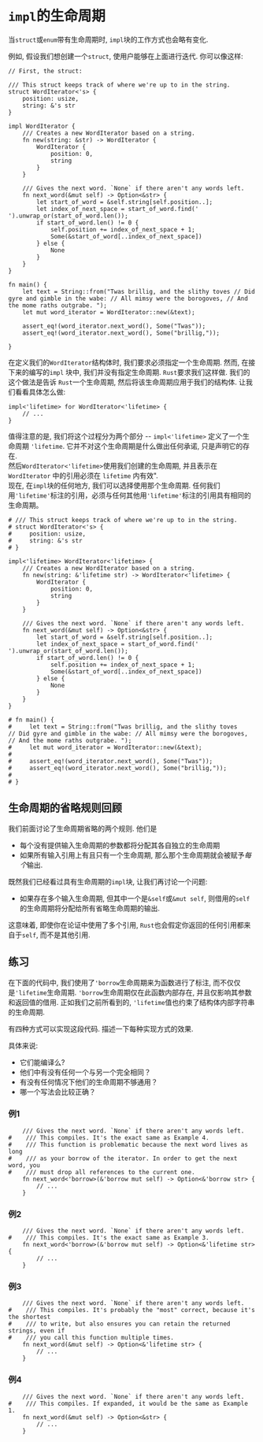 # `impl`的生命周期

当`struct`或`enum`带有生命周期时, `impl`块的工作方式也会略有变化.

例如, 假设我们想创建一个`struct`, 使用户能够在上面进行迭代. 你可以像这样:

``` rust,ignore
// First, the struct:

/// This struct keeps track of where we're up to in the string.
struct WordIterator<'s> {
    position: usize,
    string: &'s str
}

impl WordIterator {
    /// Creates a new WordIterator based on a string.
    fn new(string: &str) -> WordIterator {
        WordIterator {
            position: 0,
            string
        }
    }
    
    /// Gives the next word. `None` if there aren't any words left.
    fn next_word(&mut self) -> Option<&str> {
        let start_of_word = &self.string[self.position..];
        let index_of_next_space = start_of_word.find(' ').unwrap_or(start_of_word.len());
        if start_of_word.len() != 0 {
            self.position += index_of_next_space + 1;
            Some(&start_of_word[..index_of_next_space]) 
        } else {
            None
        }
    }
}

fn main() {
    let text = String::from("Twas brillig, and the slithy toves // Did gyre and gimble in the wabe: // All mimsy were the borogoves, // And the mome raths outgrabe. ");
    let mut word_iterator = WordIterator::new(&text);
    
    assert_eq!(word_iterator.next_word(), Some("Twas"));
    assert_eq!(word_iterator.next_word(), Some("brillig,"));
    
}
```

在定义我们的`WordIterator`结构体时, 我们要求必须指定一个生命周期. 然而, 在接下来的编写的`impl` 块中, 我们并没有指定生命周期. `Rust`要求我们这样做. 我们的这个做法是告诉 `Rust`一个生命周期, 然后将该生命周期应用于我们的结构体. 让我们看看具体怎么做:

``` rust,ignore
impl<'lifetime> for WordIterator<'lifetime> {
    // ...
}
```

值得注意的是, 我们将这个过程分为两个部分 -- `impl<'lifetime>` 定义了一个生命周期 `'lifetime`. 它并不对这个生命周期是什么做出任何承诺, 只是声明它的存在.  
然后`WordIterator<'lifetime>`使用我们创建的生命周期, 并且表示在 `WordIterator` 中的引用必须在 `lifetime` 内有效".  
现在, 在`impl`块的任何地方, 我们可以选择使用那个生命周期. 任何我们用`'lifetime'`标注的引用，必须与任何其他用`'lifetime'`标注的引用具有相同的生命周期。

``` rust,ignore
# /// This struct keeps track of where we're up to in the string.
# struct WordIterator<'s> {
#     position: usize,
#     string: &'s str
# }

impl<'lifetime> WordIterator<'lifetime> {
    /// Creates a new WordIterator based on a string.
    fn new(string: &'lifetime str) -> WordIterator<'lifetime> {
        WordIterator {
            position: 0,
            string
        }
    }
    
    /// Gives the next word. `None` if there aren't any words left.
    fn next_word(&mut self) -> Option<&str> {
        let start_of_word = &self.string[self.position..];
        let index_of_next_space = start_of_word.find(' ').unwrap_or(start_of_word.len());
        if start_of_word.len() != 0 {
            self.position += index_of_next_space + 1;
            Some(&start_of_word[..index_of_next_space]) 
        } else {
            None
        }
    }
}

# fn main() {
#     let text = String::from("Twas brillig, and the slithy toves // Did gyre and gimble in the wabe: // All mimsy were the borogoves, // And the mome raths outgrabe. ");
#     let mut word_iterator = WordIterator::new(&text);
#     
#     assert_eq!(word_iterator.next_word(), Some("Twas"));
#     assert_eq!(word_iterator.next_word(), Some("brillig,"));
#     
# }

```

## 生命周期的省略规则回顾

我们前面讨论了生命周期省略的两个规则. 他们是

- 每个没有提供输入生命周期的参数都将分配其各自独立的生命周期
- 如果所有输入引用上有且只有一个生命周期, 那么那个生命周期就会被赋予*每个*输出.

既然我们已经看过具有生命周期的`impl`块, 让我们再讨论一个问题:

- 如果存在多个输入生命周期, 但其中一个是`&self`或`&mut self`, 则借用的`self`的生命周期将分配给所有省略生命周期的输出.

这意味着, 即使你在论证中使用了多个引用, `Rust`也会假定你返回的任何引用都来自于`self`, 而不是其他引用.

## 练习

在下面的代码中, 我们使用了`'borrow`生命周期来为函数进行了标注, 而不仅仅是`'lifetime`生命周期.
`'borrow`生命周期仅在此函数内部存在, 并且仅影响其参数和返回值的借用. 正如我们之前所看到的, `'lifetime`值也约束了结构体内部字符串的生命周期.

有四种方式可以实现这段代码. 描述一下每种实现方式的效果.

具体来说:

- 它们能编译么?
- 他们中有没有任何一个与另一个完全相同？
- 有没有任何情况下他们的生命周期不够通用？
- 哪一个写法会比较正确？

### 例1

``` rust,ignore
    /// Gives the next word. `None` if there aren't any words left.
#    /// This compiles. It's the exact same as Example 4.
#    /// This function is problematic because the next word lives as long
#    /// as your borrow of the iterator. In order to get the next word, you
#    /// must drop all references to the current one.
    fn next_word<'borrow>(&'borrow mut self) -> Option<&'borrow str> {
        // ...
    }
```

### 例2

``` rust,ignore
    /// Gives the next word. `None` if there aren't any words left.
#    /// This compiles. It's the exact same as Example 3.
    fn next_word<'borrow>(&'borrow mut self) -> Option<&'lifetime str> {
        // ...
    }
```

### 例3

``` rust,ignore
    /// Gives the next word. `None` if there aren't any words left.
#    /// This compiles. It's probably the "most" correct, because it's the shortest
#    /// to write, but also ensures you can retain the returned strings, even if
#    /// you call this function multiple times.
    fn next_word(&mut self) -> Option<&'lifetime str> {
        // ...
    }
```

### 例4

``` rust,ignore
    /// Gives the next word. `None` if there aren't any words left.
#    /// This compiles. If expanded, it would be the same as Example 1.
    fn next_word(&mut self) -> Option<&str> {
        // ...
    }
```
